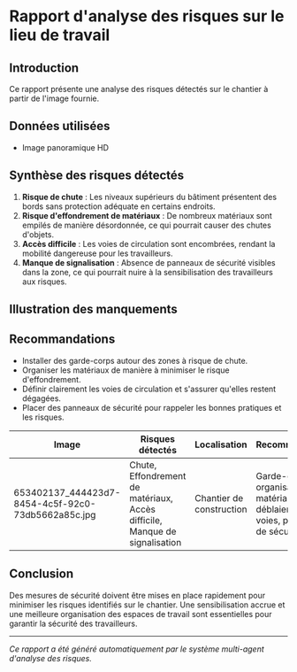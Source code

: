 # Rapport d'analyse des risques sur le lieu de travail

## Introduction
Ce rapport présente une analyse des risques détectés sur le chantier à partir de l'image fournie.

## Données utilisées
- Image panoramique HD

## Synthèse des risques détectés
1. **Risque de chute** : Les niveaux supérieurs du bâtiment présentent des bords sans protection adéquate en certains endroits.
2. **Risque d'effondrement de matériaux** : De nombreux matériaux sont empilés de manière désordonnée, ce qui pourrait causer des chutes d'objets.
3. **Accès difficile** : Les voies de circulation sont encombrées, rendant la mobilité dangereuse pour les travailleurs.
4. **Manque de signalisation** : Absence de panneaux de sécurité visibles dans la zone, ce qui pourrait nuire à la sensibilisation des travailleurs aux risques.

## Illustration des manquements
<!-- Insertion d'images annotées ou de schémas (non fournis) -->

## Recommandations
- Installer des garde-corps autour des zones à risque de chute.
- Organiser les matériaux de manière à minimiser le risque d'effondrement.
- Définir clairement les voies de circulation et s'assurer qu'elles restent dégagées.
- Placer des panneaux de sécurité pour rappeler les bonnes pratiques et les risques.

| Image | Risques détectés | Localisation | Recommandations |
|-------|------------------|--------------|-----------------|
| 653402137_444423d7-8454-4c5f-92c0-73db5662a85c.jpg | Chute, Effondrement de matériaux, Accès difficile, Manque de signalisation | Chantier de construction | Garde-corps, organisation des matériaux, déblaiement des voies, panneaux de sécurité |

## Conclusion
Des mesures de sécurité doivent être mises en place rapidement pour minimiser les risques identifiés sur le chantier. Une sensibilisation accrue et une meilleure organisation des espaces de travail sont essentielles pour garantir la sécurité des travailleurs.

---
*Ce rapport a été généré automatiquement par le système multi-agent d'analyse des risques.*
